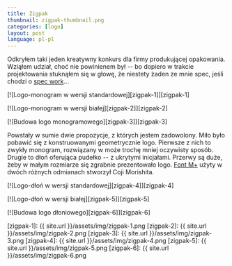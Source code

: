 ```yaml
---
title: Zigpak
thumbnail: zigpak-thumbnail.png
categories: [logo]
layout: post
language: pl-pl
---
```


Odkryłem taki jeden kreatywny konkurs dla firmy produkującej opakowania. Wziąłem udział, choć nie powinienem był -- bo dopiero w trakcie projektowania stuknąłem się w głowę, że niestety żaden ze mnie spec, jeśli chodzi o [spec work](http://no-spec.com)...

[![Logo-monogram w wersji standardowej][zigpak-1]][zigpak-1]

[![Logo-monogram w wersji białej][zigpak-2]][zigpak-2]

[![Budowa logo monogramowego][zigpak-3]][zigpak-3]

Powstały w sumie dwie propozycje, z których jestem zadowolony. Miło było pobawić się z konstruowanymi geometrycznie logo. Pierwsze z nich to zwykły monogram, rozwiązany w może trochę mniej oczywisty sposób. Drugie to dłoń oferująca pudełko -- z ukrytymi inicjałami. Przerwy są duże, żeby w małym rozmiarze się zgrabnie prezentowało logo. [Font M+](http://mplus-fonts.sourceforge.jp/) użyty w dwóch różnych odmianach stworzył Coji Morishita.

[![Logo-dłoń w wersji standardowej][zigpak-4]][zigpak-4]

[![Logo-dłoń w wersji białej][zigpak-5]][zigpak-5]

[![Budowa logo dłoniowego][zigpak-6]][zigpak-6]

[zigpak-1]: {{ site.url }}/assets/img/zigpak-1.png
[zigpak-2]: {{ site.url }}/assets/img/zigpak-2.png
[zigpak-3]: {{ site.url }}/assets/img/zigpak-3.png
[zigpak-4]: {{ site.url }}/assets/img/zigpak-4.png
[zigpak-5]: {{ site.url }}/assets/img/zigpak-5.png
[zigpak-6]: {{ site.url }}/assets/img/zigpak-6.png